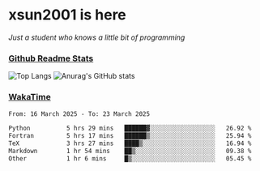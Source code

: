 # xsun2001 is here

*Just a student who knows a little bit of programming*

### [Github Readme Stats](https://github.com/anuraghazra/github-readme-stats)

![Top Langs](https://github-readme-stats.vercel.app/api/top-langs/?username=xsun2001&layout=compact&theme=radical) ![Anurag's GitHub stats](https://github-readme-stats.vercel.app/api?username=xsun2001&show_icons=true&theme=radical)

### [WakaTime](https://wakatime.com)

<!--START_SECTION:waka-->

```txt
From: 16 March 2025 - To: 23 March 2025

Python          5 hrs 29 mins   ██████▓░░░░░░░░░░░░░░░░░░   26.92 %
Fortran         5 hrs 17 mins   ██████▒░░░░░░░░░░░░░░░░░░   25.94 %
TeX             3 hrs 27 mins   ████▒░░░░░░░░░░░░░░░░░░░░   16.94 %
Markdown        1 hr 54 mins    ██▒░░░░░░░░░░░░░░░░░░░░░░   09.38 %
Other           1 hr 6 mins     █▒░░░░░░░░░░░░░░░░░░░░░░░   05.45 %
```

<!--END_SECTION:waka-->
